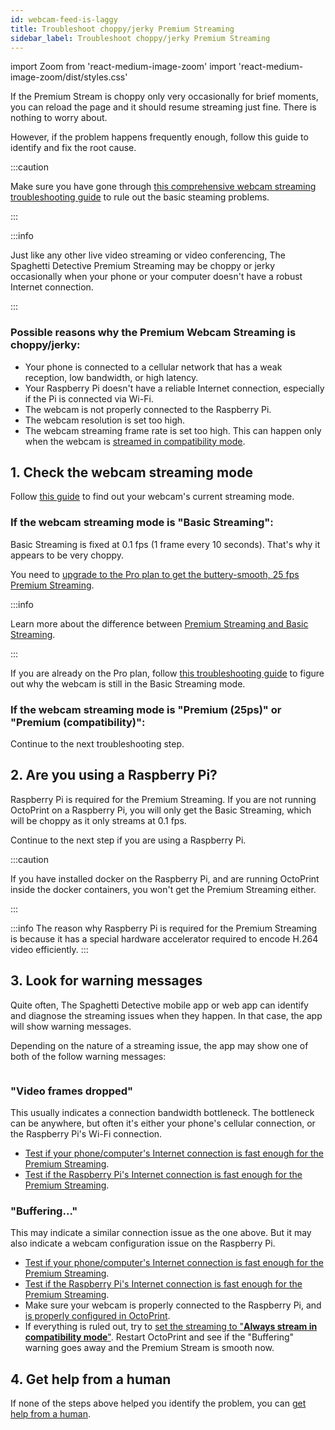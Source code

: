 ```yaml
---
id: webcam-feed-is-laggy
title: Troubleshoot choppy/jerky Premium Streaming
sidebar_label: Troubleshoot choppy/jerky Premium Streaming
---
```

import Zoom from 'react-medium-image-zoom'
import 'react-medium-image-zoom/dist/styles.css'

If the Premium Stream is choppy only very occasionally for brief moments, you can reload the page and it should resume streaming just fine. There is nothing to worry about.

However, if the problem happens frequently enough, follow this guide to identify and fix the root cause.

:::caution

Make sure you have gone through [this comprehensive webcam streaming troubleshooting guide](/docs/user-guides/webcam-feed-is-not-showing) to rule out the basic steaming problems.

:::

:::info

Just like any other live video streaming or video conferencing, The Spaghetti Detective Premium Streaming may be choppy or jerky occasionally when your phone or your computer doesn't have a robust Internet connection.

:::

### Possible reasons why the Premium Webcam Streaming is choppy/jerky:

* Your phone is connected to a cellular network that has a weak reception, low bandwidth, or high latency.
* Your Raspberry Pi doesn't have a reliable Internet connection, especially if the Pi is connected via Wi-Fi.
* The webcam is not properly connected to the Raspberry Pi.
* The webcam resolution is set too high.
* The webcam streaming frame rate is set too high. This can happen only when the webcam is [streamed in compatibility mode](/docs/user-guides/streaming-compatibility-mode).


## 1. Check the webcam streaming mode

Follow [this guide](/docs/user-guides/check-webcam-streaming-mode) to find out your webcam's current streaming mode.

### If the webcam streaming mode is "Basic Streaming":

Basic Streaming is fixed at 0.1 fps (1 frame every 10 seconds). That's why it appears to be very choppy.

You need to [upgrade to the Pro plan to get the buttery-smooth, 25 fps Premium Streaming](https://app.thespaghettidetective.com/ent_pub/pricing/).

:::info

Learn more about the difference between [Premium Streaming and Basic Streaming](/docs/user-guides/webcam-streaming-for-human-eyes).

:::

If you are already on the Pro plan, follow [this troubleshooting guide](/docs/user-guides/webcam-feed-is-not-showing) to figure out why the webcam is still in the Basic Streaming mode.

### If the webcam streaming mode is "Premium (25ps)" or "Premium (compatibility)":

Continue to the next troubleshooting step.

## 2. Are you using a Raspberry Pi?

Raspberry Pi is required for the Premium Streaming. If you are not running OctoPrint on a Raspberry Pi, you will only get the Basic Streaming, which will be choppy as it only streams at 0.1 fps.

Continue to the next step if you are using a Raspberry Pi.

:::caution

If you have installed docker on the Raspberry Pi, and are running OctoPrint inside the docker containers, you won't get the Premium Streaming either.

:::

:::info
The reason why Raspberry Pi is required for the Premium Streaming is because it has a special hardware accelerator required to encode H.264 video efficiently.
:::

## 3. Look for warning messages

Quite often, The Spaghetti Detective mobile app or web app can identify and diagnose the streaming issues when they happen. In that case, the app will show warning messages.

Depending on the nature of a streaming issue, the app may show one of both of the follow warning messages:

<Zoom overlayBgColorEnd="var(--ifm-background-surface-color)">
<img src="/img/user-guides/helpdocs/streaming-warnings.jpg" style={{maxWidth: "308px"}} alt=""></img>
</Zoom>

### "Video frames dropped"

This usually indicates a connection bandwidth bottleneck. The bottleneck can be anywhere, but often it's either your phone's cellular connection, or the Raspberry Pi's Wi-Fi connection.

- [Test if your phone/computer's Internet connection is fast enough for the Premium Streaming](/docs/user-guides/premium-streaming-computer-phone-connection-speed).
- [Test if the Raspberry Pi's Internet connection is fast enough for the Premium Streaming](/docs/user-guides/premium-streaming-raspberry-pi-connection-speed).

### "Buffering..."

This may indicate a similar connection issue as the one above. But it may also indicate a webcam configuration issue on the Raspberry Pi.

- [Test if your phone/computer's Internet connection is fast enough for the Premium Streaming](/docs/user-guides/premium-streaming-computer-phone-connection-speed).
- [Test if the Raspberry Pi's Internet connection is fast enough for the Premium Streaming](/docs/user-guides/premium-streaming-raspberry-pi-connection-speed).
- Make sure your webcam is properly connected to the Raspberry Pi, and [is properly configured in OctoPrint](/docs/user-guides/octoprint-webcam-not-streaming/#3-check-if-the-webcam-is-configured-correctly-in-octoprint).
- If everything is ruled out, try to [set the streaming to "**Always stream in compatibility mode**"](/docs/user-guides/streaming-compatibility-mode/#how-to-change-the-compatibility-mode-setting). Restart OctoPrint and see if the "Buffering" warning goes away and the Premium Stream is smooth now.

## 4. Get help from a human

If none of the steps above helped you identify the problem, you can [get help from a human](/docs/user-guides/contact-us-for-support).

